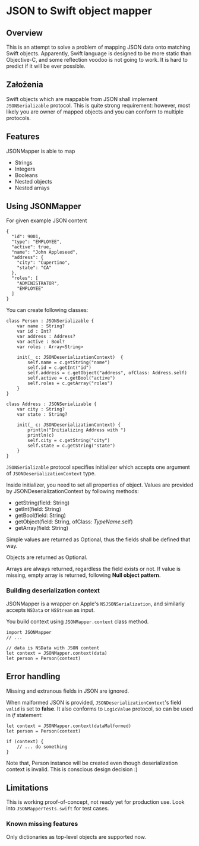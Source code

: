 # JSON to Swift object mapper

## Overview

This is an attempt to solve a problem of mapping JSON data onto matching Swift objects. Apparently, Swift language is designed to be more static than Objective-C, and some reflection voodoo is not going to work. It is hard to predict if it will be ever possible.

## Założenia

Swift objects which are mappable from JSON shall implement  `JSONSerializable` protocol. This is quite strong requirement: however, most likely you are owner of mapped objects and you can conform to multiple protocols.

## Features

JSONMapper is able to map

  * Strings
  * Integers
  * Booleans
  * Nested objects
  * Nested arrays
  
  
## Using JSONMapper

For given example JSON content

	{
      "id": 9001,
      "type": "EMPLOYEE",
      "active": true,
      "name": "John Appleseed",
      "address": {
        "city": "Cupertino",
        "state": "CA"
      },
	  "roles": [
		"ADMINISTRATOR",
		"EMPLOYEE"
	  ]
    }

You can create following classes:

	class Person : JSONSerializable {
        var name : String?
        var id : Int?
        var address : Address?
        var active : Bool?
        var roles : Array<String>
        
        init(_ c: JSONDeserializationContext)  {
            self.name = c.getString("name")
            self.id = c.getInt("id")
            self.address = c.getObject("address", ofClass: Address.self)
            self.active = c.getBool("active")
            self.roles = c.getArray("roles")
        }
    }
    
    class Address : JSONSerializable {
        var city : String?
        var state : String?
        
        init(_ c: JSONDeserializationContext) {
            println("Initializing Address with ")
            println(c)
            self.city = c.getString("city")
            self.state = c.getString("state")
        }
    }

    
`JSONSerializable` protocol specifies initializer which accepts one argument of `JSONDeserializationContext` type.

Inside initializer, you need to set all properties of object. Values are provided by JSONDeserializationContext by following methods:

  * getString(field: String)
  * getInt(field: String)
  * getBool(field: String)
  * getObject(field: String, ofClass: *TypeName*.self)
  * getArray(field: String)

Simple values are returned as Optional, thus the fields shall be defined that way.

Objects are returned as Optional.

Arrays are always returned, regardless the field exists or not. If value is missing, empty array is returned, following **Null object pattern**.


### Building deserialization context

JSONMapper is a wrapper on Apple's `NSJSONSerialization`, and similarly accepts `NSData` or `NSStream` as input.

You build context using `JSONMapper.context` class method.

	import JSONMapper
	// ...

	// data is NSData with JSON content
	let context = JSONMapper.context(data)
    let person = Person(context)

## Error handling

Missing and extranous fields in JSON are ignored.

When malformed JSON is provided, `JSONDeserializationContext`'s field `valid` is set to **false**. It also conforms to `LogicValue` protocol, so can be used in *if* statement:

	let context = JSONMapper.context(dataMalformed)
    let person = Person(context)
    
    if (context) {
    	// ... do something
    }

Note that, Person instance will be created even though deserialization context is invalid. This is conscious design decision :)        

## Limitations

This is working proof-of-concept, not ready yet for production use. Look into `JSONMapperTests.swift` for test cases.

### Known missing features

Only dictionaries as top-level objects are supported now.
